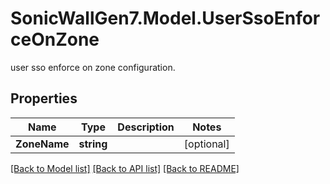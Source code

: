 # SonicWallGen7.Model.UserSsoEnforceOnZone
user sso enforce on zone configuration.

## Properties

Name | Type | Description | Notes
------------ | ------------- | ------------- | -------------
**ZoneName** | **string** |  | [optional] 

[[Back to Model list]](../README.md#documentation-for-models) [[Back to API list]](../README.md#documentation-for-api-endpoints) [[Back to README]](../README.md)

